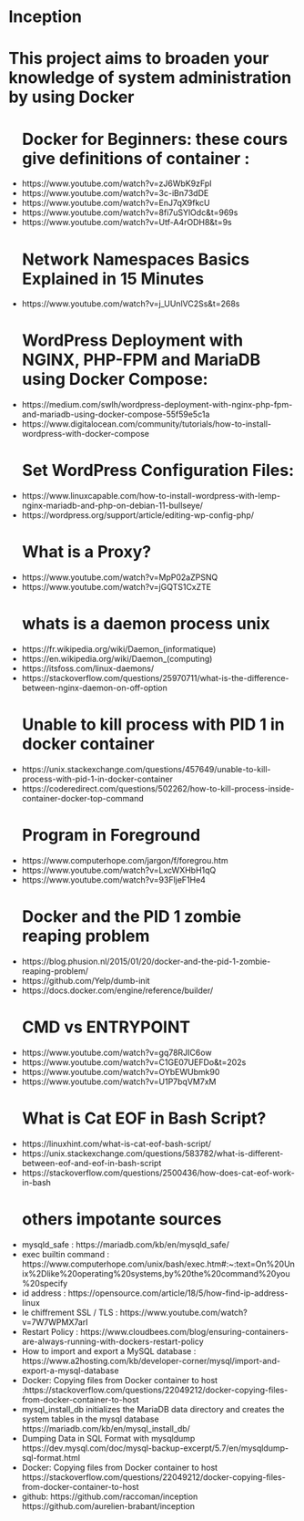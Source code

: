 # Inception
<h1>This project aims to broaden your knowledge of system administration by using Docker</h1>

<ul>
	<h1>Docker for Beginners: these cours give definitions of container :</h1>
	<li>https://www.youtube.com/watch?v=zJ6WbK9zFpI</li>
	<li>https://www.youtube.com/watch?v=3c-iBn73dDE</li>
	<li>https://www.youtube.com/watch?v=EnJ7qX9fkcU</li>
	<li>https://www.youtube.com/watch?v=8fi7uSYlOdc&t=969s</li>
	<li> https://www.youtube.com/watch?v=Utf-A4rODH8&t=9s</li>
</ul>

<ul>
	<h1>Network Namespaces Basics Explained in 15 Minutes</h1>
	<li>https://www.youtube.com/watch?v=j_UUnlVC2Ss&t=268s</li>
</ul>

<ul>
	<h1>WordPress Deployment with NGINX, PHP-FPM and MariaDB using Docker Compose:</h1>
	<li>https://medium.com/swlh/wordpress-deployment-with-nginx-php-fpm-and-mariadb-using-docker-compose-55f59e5c1a</li>
	<li>https://www.digitalocean.com/community/tutorials/how-to-install-wordpress-with-docker-compose</li>
</ul>

<ul>
	<h1> Set WordPress Configuration Files:</h1>
	<li>https://www.linuxcapable.com/how-to-install-wordpress-with-lemp-nginx-mariadb-and-php-on-debian-11-bullseye/</li>
	<li>https://wordpress.org/support/article/editing-wp-config-php/</li>
</ul>

<ul>
	<h1>What is a Proxy?</h1>
	<li>https://www.youtube.com/watch?v=MpP02aZPSNQ</li>
	<li>https://www.youtube.com/watch?v=jGQTS1CxZTE</li>
</ul>

<ul>
	<h1> whats is a daemon process unix </h1>
	<li> https://fr.wikipedia.org/wiki/Daemon_(informatique)</li>
	<li> https://en.wikipedia.org/wiki/Daemon_(computing)</li>
	<li> https://itsfoss.com/linux-daemons/</li>
	<li> https://stackoverflow.com/questions/25970711/what-is-the-difference-between-nginx-daemon-on-off-option </li>
</ul>

<ul>
	<h1>Unable to kill process with PID 1 in docker container</h1>
	<li>https://unix.stackexchange.com/questions/457649/unable-to-kill-process-with-pid-1-in-docker-container</li>
	<li>https://coderedirect.com/questions/502262/how-to-kill-process-inside-container-docker-top-command</li>
</ul>


<ul>
	<h1>Program in Foreground</h1>
	<li>https://www.computerhope.com/jargon/f/foregrou.htm</li>
	<li>https://www.youtube.com/watch?v=LxcWXHbH1qQ</li>
	<li>https://www.youtube.com/watch?v=93FljeF1He4</li>
</ul>

<ul>
	<h1>Docker and the PID 1 zombie reaping problem</h1>
	<li>https://blog.phusion.nl/2015/01/20/docker-and-the-pid-1-zombie-reaping-problem/</li>
	<li>https://github.com/Yelp/dumb-init</li>
	<li>https://docs.docker.com/engine/reference/builder/</li>
</ul>

<ul>
	<h1>CMD vs ENTRYPOINT</h1>
	<li>https://www.youtube.com/watch?v=gq78RJIC6ow</li>
	<li>https://www.youtube.com/watch?v=C1GE07UEFDo&t=202s</li>
	<li>https://www.youtube.com/watch?v=OYbEWUbmk90</li>
	<li>https://www.youtube.com/watch?v=U1P7bqVM7xM</li>
</ul>
<ul>
	<h1>What is Cat EOF in Bash Script?</h1>
	<li>https://linuxhint.com/what-is-cat-eof-bash-script/</li>
	<li>https://unix.stackexchange.com/questions/583782/what-is-different-between-eof-and-eof-in-bash-script</li>
	<li>https://stackoverflow.com/questions/2500436/how-does-cat-eof-work-in-bash</li>
</h1>
</ul>
<ul>
	<h1>others impotante sources</h1>
	<li>mysqld_safe 			:	https://mariadb.com/kb/en/mysqld_safe/</li>
	<li>
		exec builtin command	: 	https://www.computerhope.com/unix/bash/exec.htm#:~:text=On%20Unix%2Dlike%20operating%20systems,by%20the%20command%20you%20specify
	</li>
	<li>id address				: https://opensource.com/article/18/5/how-find-ip-address-linux</li>
	<li>le chiffrement SSL / TLS : https://www.youtube.com/watch?v=7W7WPMX7arI</li>
	<li>Restart Policy : https://www.cloudbees.com/blog/ensuring-containers-are-always-running-with-dockers-restart-policy</li>
	<li>
		How to import and export a MySQL database : https://www.a2hosting.com/kb/developer-corner/mysql/import-and-export-a-mysql-database 
	</li>
	<li>
		Docker: Copying files from Docker container to host :https://stackoverflow.com/questions/22049212/docker-copying-files-from-docker-container-to-host
	</li>
	<li>
		mysql_install_db initializes the MariaDB data directory and creates the system tables in the mysql database
		https://mariadb.com/kb/en/mysql_install_db/
	</li>
	<li>
		Dumping Data in SQL Format with mysqldump
		https://dev.mysql.com/doc/mysql-backup-excerpt/5.7/en/mysqldump-sql-format.html
	</li>
	<li>
		Docker: Copying files from Docker container to host
		https://stackoverflow.com/questions/22049212/docker-copying-files-from-docker-container-to-host
	</li>
	<li>
		github:
		https://github.com/raccoman/inception<br/>
		https://github.com/aurelien-brabant/inception
	</li>
</ul>
